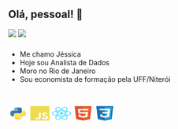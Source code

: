 ## Olá, pessoal! 👋
<div>  
  <a href = "mailto:jessicahudsonsouza@gmail.com"><img src="https://img.shields.io/badge/-Gmail-%23333?style=for-the-badge&logo=gmail&logoColor=white" target="_blank"></a>
  <a href="https://www.linkedin.com/in/jessicahdsn/" target="_blank"><img src="https://img.shields.io/badge/-LinkedIn-%230077B5?style=for-the-badge&logo=linkedin&logoColor=white" target="_blank"></a> 

###

- Me chamo Jéssica
- Hoje sou Analista de Dados
- Moro no Rio de Janeiro
- Sou economista de formação pela UFF/Niterói


##
</div>
<div style="display: inline_block"><br>
  <img align="center" alt="Jex-Python" height="30" width="40" src="https://raw.githubusercontent.com/devicons/devicon/master/icons/python/python-original.svg">
  <img align="center" alt="Jex-Js" height="30" width="40" src="https://raw.githubusercontent.com/devicons/devicon/master/icons/javascript/javascript-plain.svg">
  <img align="center" alt="Jex-React" height="30" width="40" src="https://raw.githubusercontent.com/devicons/devicon/master/icons/react/react-original.svg">
  <img align="center" alt="Jex-HTML" height="30" width="40" src="https://raw.githubusercontent.com/devicons/devicon/master/icons/html5/html5-original.svg">
  <img align="center" alt="Jex-CSS" height="30" width="40" src="https://raw.githubusercontent.com/devicons/devicon/master/icons/css3/css3-original.svg">
</div>
  

 

